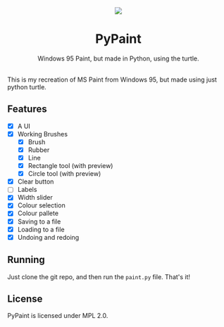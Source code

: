<div align="center">
  <img src="https://cloud-2pu944quj-hack-club-bot.vercel.app/0image.png" />
  <h1>PyPaint</h1>
  Windows 95 Paint, but made in Python, using the turtle. 
</div>
<br />

This is my recreation of MS Paint from Windows 95, but made using just python turtle. 

## Features
- [x] A UI
- [x] Working Brushes
  - [x] Brush
  - [x] Rubber
  - [x] Line
  - [x] Rectangle tool (with preview)
  - [x] Circle tool (with preview)
- [x] Clear button
- [ ] Labels
- [x] Width slider
- [x] Colour selection
- [x] Colour pallete
- [x] Saving to a file
- [x] Loading to a file
- [x] Undoing and redoing

## Running
Just clone the git repo, and then run the `paint.py` file. That's it!

## License
PyPaint is licensed under MPL 2.0. 
